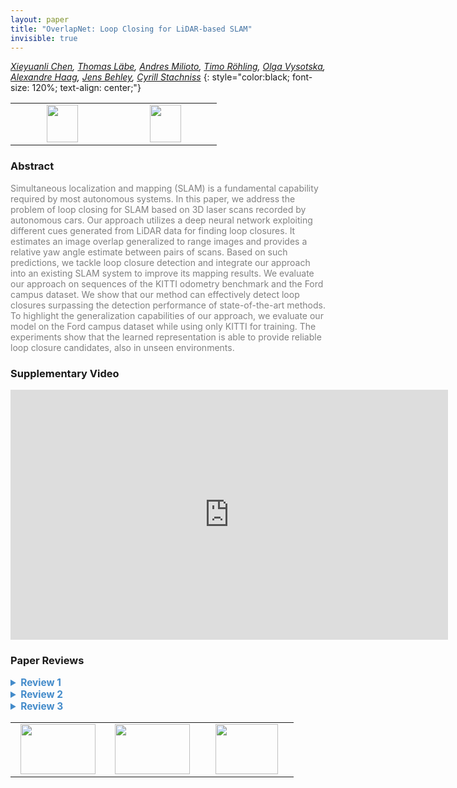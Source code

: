 ```yaml
---
layout: paper
title: "OverlapNet: Loop Closing for LiDAR-based SLAM"
invisible: true
---
```

*[Xieyuanli Chen](https://www.ipb.uni-bonn.de/people/xieyuanli-chen/),  [Thomas Läbe](https://www.ipb.uni-bonn.de/people/thomas-laebe/),  [Andres Milioto](https://www.ipb.uni-bonn.de/people/andres-milioto/),  [Timo Röhling](https://www.ipb.uni-bonn.de/people/timo-rohling/), [Olga Vysotska](http://), [Alexandre Haag](http://),  [Jens Behley](https://www.ipb.uni-bonn.de/people/jens-behley/),  [Cyrill Stachniss](https://www.ipb.uni-bonn.de/people/cyrill-stachniss/)*
{: style="color:black; font-size: 120%; text-align: center;"}

<table width="30%"> <tr>
<td style="width: 20%; text-align: center;"><a href="http://www.roboticsproceedings.org/rss16/p009.pdf"><img src="{{ site.baseurl }}/images/paper_link.png"
width = "50"  height = "60"/> </a> </td>

<td style="width: 20%; text-align: center;"><a href="https://github.com/PRBonn/OverlapNet"><img src="{{ site.baseurl }}/images/software_link.png"
width = "50"  height = "60"/> </a> </td>

</tr></table>

### Abstract
<html><p style="color:gray; font-size: 100%; text-align: justified;">
Simultaneous localization and mapping (SLAM) is a fundamental capability required by most autonomous systems. In this paper, we address the problem of loop closing for SLAM based on 3D laser scans recorded by autonomous cars. Our approach utilizes a deep neural network exploiting different cues generated from LiDAR data for finding loop closures. It estimates an image overlap generalized to range images and provides a relative yaw angle estimate between pairs of scans. Based on such predictions, we tackle loop closure detection and integrate our approach into an existing SLAM system to improve its mapping results. We evaluate our approach on sequences of the KITTI odometry benchmark and the Ford campus dataset. We show that our method can effectively detect loop closures surpassing the detection performance of state-of-the-art methods. To highlight the generalization capabilities of our approach, we evaluate our model on the Ford campus dataset while using only KITTI for training. The experiments show that the learned representation is able to provide reliable loop closure candidates, also in unseen environments.
</p></html>

### Supplementary Video
<iframe width="700" height="400" src="https://www.youtube.com/embed/YTfliBco6aw " frameborder="0" allow="accelerometer; autoplay; encrypted-media; gyroscope; picture-in-picture" allowfullscreen></iframe>

### Paper Reviews
<details><summary style="font-size:110%; color:#438BCA; cursor: pointer;"><b> Review 1</b></summary>
<p style="color:gray; font-size: 100%; text-align: justified; white-space: pre-line">
This paper proposes an interesting solution to loop closure detection in 3D range data. It is very clearly written and generally easy to follow. The reported results are significant, with high recall rates and accurate angle and position estimates, in what appears to be a competitive run-time. I appreciate that you perform ablation studies and compare to different input modalities (Table V) and different variants (Table III).

The related work section is mostly relevant and complete. However, I would recommend to also relate to recent work on learning-based place recognition of Sun et al. (Li Sun et al., "Localising Faster: Efficient and precise lidar-based robot localisation in large-scale environments", ICRA 2020, 	arXiv:2003.01875) Furthermore, I think that the claim that methods using handcrafted features are "therefore often scene-specific" needs to be better substantiated. Can you cite evidence that they do not generalise to different environments? In particular, your evaluation is on two similar urban datasets, so I think you cannot claim that OverlapNet is less scene specific without further substantiation.

In Sec III-A you state that overlap percentage may be a better measure of loop closure than using the estimated spatial distance. This is certainly true, and is also the rationale for the many appearance-based methods (that you also cite in Sec II).

In Fig 3, I was surprised to see that there is not even a local maximum at the correct position in (a). Could you please clarify why that is so?

Regarding the comparison to learning-based methods (OREOS) it would be interesting to see not only KITTI sequence 00, but also other experiments from the OREOS paper; e.g., the NCLT dataset. 

As you also state in the paper, it appears that it is the use of additional sensor modalities that gives the greatest benefits for OverlapNet. Looking at the results in Tables IV and V, the depth-only OverlapNet has similar performance as OREOS (and higher variance in the yaw estimate) and lower than the method of Sun et al. (above). This is an interesting conclusion.
Looking at the results for geometry only (and using prior pose information), the difference between OverlapNet and the baselines is not significant. The precision/recall curves for the Ford dataset in Fig 5b are indistinguishable ("ours", M2DP, and "histogram"), and rather close for KITTI (5a). In Table II, the numbers are also nearly indistinguishable.

In Fig 7, what are the precision rates? (Reporting recall without precision is not very informative.)

Regarding the execution time, please clarify if the reported 630/550 ms is for the whole dataset, and what the processing time is as a function of map size.

Minor edits/typos:
1) Below eq (3): misformed sentence "using the maximum overall these overlaps"
2) Fig 3(c): "Groud" -> "Ground"
3) "the most 100 recent scans" -> "the 100 most recent scans"
4) Check capitalisation in the reference list ("Pointnetvlad")
5) Some arXiv URLs are missing in the reference list.

</p> </details>

<details><summary style="font-size:110%; color:#438BCA; cursor: pointer;"><b> Review 2</b></summary>
<p style="color:gray; font-size: 100%; text-align: justified; white-space: pre-line">
The paper presents an interesting new technique for estimating the overlap of 3D lidar scans.  This is an important problem for localization of automated vehicles in urban and suburban environment, and is made challenging due to the highly dynamic nature of these scenes, and susceptibility for aliasing due to many urban roads and intersections looking alike (e.g. Manhattan road layouts).  The new method provides good initializations for ICP and integrates readily with pose graph optimization, yielding a capable system. Strong results are obtained for Kitti and impressively the technique operates successfully on the Ford campus dataset without retraining.

The paper is written very clearly and conveys strong technical strength, with novel insights in the design of the Siamese network and the use of the spherical projection representation for lidar scan matching to achieve a lightweight approach. 

The paper has an extensive evaluation and this is one of the strengths of the paper.  Each claim for the new technique is carefully buttressed with appropriate experimental results, including strong precision-recall curves, comparison against other methods, interesting qualitative results and a careful analysis of the yaw estimation errors and ICP registration errors. 

(A minor point, I'm a little surprised that the Kitti yaw estimation errors are as high as 20 degrees for the lower overlap percentage while only as high as 5 degrees for the Ford campus data set, this must be a property of one data set vs. the other?)

The figures and tables are all prepared with great care, and the video is nicely done.  

It would be ideal to see how this technique worked in a true Manhattan-style environment (larger-scale map with repetitive grid-structure) and to see how it degrades when the aliasing is really bad (e.g. nested turns around and around parallel and perpendicular linear city blocks). 
</p> </details>

<details><summary style="font-size:110%; color:#438BCA; cursor: pointer;"><b> Review 3</b></summary>
<p style="color:gray; font-size: 100%; text-align: justified; white-space: pre-line">
The work takes a step toward removing the need for using state estimates in place recognition. I subscribe to the idea and do think SLAM approaches that rely on the current estimate and geometric nearest neighbor search, despite impressive results, are not a true general solution to the problem. This is simply due to the fact that if the drift is large, the algorithm is doomed to fail. In contrast, the detection of a match between two frames, here using LIDAR, has a better chance of adding useful loop-closures to the SLAM graph.

My main concern is the claim of 3D SLAM which is not verified. The datasets and results are for cars. Therefore, estimating the relative yaw angle is sufficient to have a good result in ICP. I expect the method to be useful for a more general 3D SLAM problem where all motion axes are excited, but the paper claims it without showing it. But of course, the 3D LIDAR data is processed as input and name can be used anyway. 

I'm also interested in seeing the side views of Figure 6. Is the height estimation as good as the top view?
</p> </details>

<table width="100%"><tr><td style="width: 30%; text-align: center;"><a href="{{ site.baseurl }}/program/papers/8"> <img src="{{ site.baseurl }}/images/previous_icon.png" width = "120"  height = "80"/> </a> </td>

<td style="width: 30%; text-align: center;"><a href="{{ site.baseurl }}/program/papers"> <img src="{{ site.baseurl }}/images/overview_icon.png" width = "120"  height = "80"/> </a> </td> 

<td style="width: 30%; text-align: center;"><a href="{{ site.baseurl }}/program/papers/10"> <img src="{{ site.baseurl }}/images/next_icon.png" width = "100"  height = "80"/> </a> </td> 

</tr></table>

